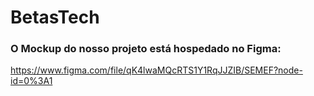 # BetasTech

### O Mockup do nosso projeto está hospedado no Figma:
https://www.figma.com/file/qK4lwaMQcRTS1Y1RqJJZIB/SEMEF?node-id=0%3A1

